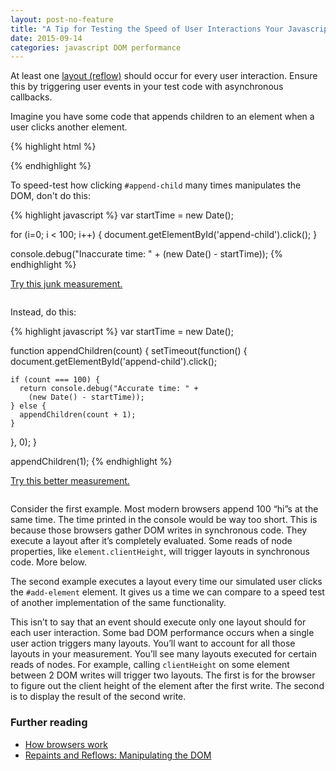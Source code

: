 ```yaml
---
layout: post-no-feature
title: "A Tip for Testing the Speed of User Interactions Your Javascript App"
date: 2015-09-14
categories: javascript DOM performance
---
```


At least one [layout
(reflow)](http://taligarsiel.com/Projects/howbrowserswork1.htm#Layout)
should occur for every user interaction. Ensure this by triggering user
events in your test code with asynchronous callbacks.

Imagine you have some code that appends children to an element when a
user clicks another element.

{% highlight html %}
<html>
<body>
  <div id="root"></div>
  <div id="append-child"></div>
  <script>
    var root = document.getElementById('root');

    document.getElementById('append-child').onclick = function() {
      var div = document.createElement('div');
      div.textContent = "hi";

      root.appendChild(div);
    }
  </script>
</body>
</html>
{% endhighlight %}

To speed-test how clicking `#append-child` many times manipulates the DOM, don't do this:

{% highlight javascript %}
var startTime = new Date();

for (i=0; i < 100; i++) {
  document.getElementById('append-child').click();
}

console.debug("Inaccurate time: " + (new Date() - startTime));
{% endhighlight %}

<script>
  document.onready = function() {
    var rootBad = document.getElementById('root-bad');
    var rootGood = document.getElementById('root-good');

    document.getElementById('append-child-bad').onclick = function() {
      var div = document.createElement('div');
      div.textContent = "hi";
      div.style.float = "left";

      rootBad.appendChild(div);
    }

    document.getElementById('append-child-good').onclick = function() {
      var div = document.createElement('div');
      div.textContent = "hi";
      div.style.float = "left";

      rootGood.appendChild(div);
    }
  }

  function tryBad() {
    var startTime = new Date();

    for (i=0; i < 100; i++) {
      document.getElementById('append-child-bad').click();
    }

    console.debug("Inaccurate time: " + (new Date() - startTime));
  }

  function tryGood() {
    var startTime = new Date();

    function appendChildren(count) {
      setTimeout(function() {
        document.getElementById('append-child-good').click();

        if (count === 100) {
          return console.debug("Accurate time: " +
            (new Date() - startTime));
        } else {
          appendChildren(count + 1);
        }
      }, 0);
    }

    appendChildren(1);
  }
</script>

<a href="javascript:void(0);" onclick="tryBad()">Try this junk measurement.</a>

<div id="root-bad" style="display:inline-block;"></div>
<span id="append-child-bad" style="left:-10000px;position:absolute;"></span>

<p style="">Instead, do this:</p>

{% highlight javascript %}
var startTime = new Date();

function appendChildren(count) {
  setTimeout(function() {
    document.getElementById('append-child').click();

    if (count === 100) {
      return console.debug("Accurate time: " +
        (new Date() - startTime));
    } else {
      appendChildren(count + 1);
    }
  }, 0);
}

appendChildren(1);
{% endhighlight %}

<a href="javascript:void(0);" onclick="tryGood()">Try this better measurement.</a>

<div id="root-good" style="display:inline-block;"></div>
<div id="append-child-good" style="left:-10000px;position:absolute;"></div>

Consider the first example. Most modern browsers append 100 “hi”s at the
same time. The time printed in the console would be way too short. This
is because those browsers gather DOM writes in synchronous code. They
execute a layout after it’s completely evaluated. Some reads of node
properties, like `element.clientHeight`, will trigger layouts in
synchronous code. More below.

The second example executes a layout every time our simulated user
clicks the `#add-element` element. It gives us a time we can compare to a
speed test of another implementation of the same functionality.

This isn’t to say that an event should execute only one layout should
for each user interaction. Some bad DOM performance occurs when a single
user action triggers many layouts. You’ll want to account for all those
layouts in your measurement. You’ll see many layouts executed for
certain reads of nodes. For example, calling `clientHeight` on some
element between 2 DOM writes will trigger two layouts. The first is for
the browser to figure out the client height of the element after the
first write. The second is to display the result of the second write.

### Further reading

* [How browsers
  work](http://taligarsiel.com/Projects/howbrowserswork1.htm)
* [Repaints and Reflows: Manipulating the
DOM](http://blog.letitialew.com/post/30425074101/repaints-and-reflows-manipulating-the-dom)
